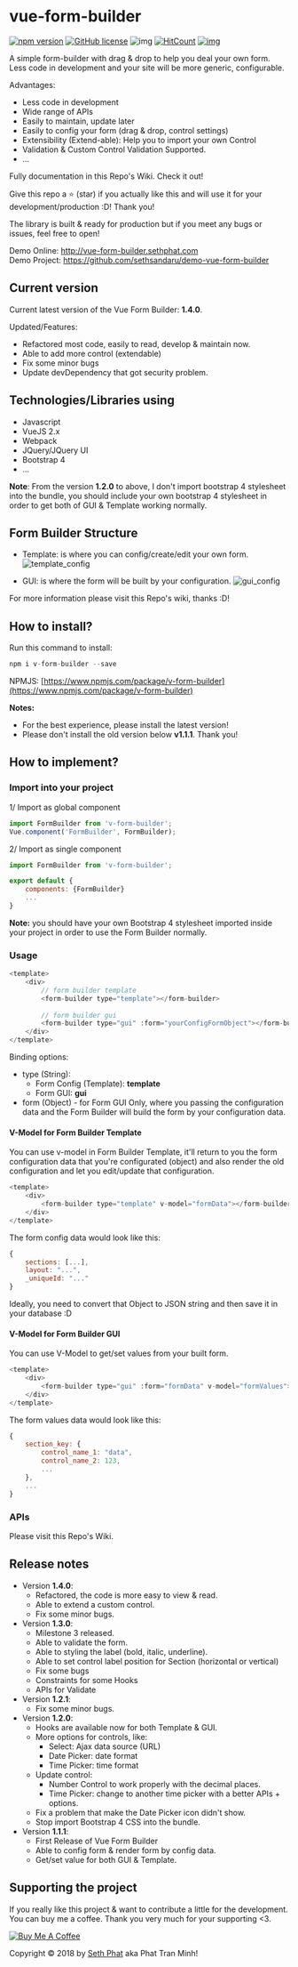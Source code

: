 # vue-form-builder
[![npm version](https://badge.fury.io/js/v-form-builder.svg)](https://www.npmjs.com/package/v-form-builder)
[![GitHub license](https://img.shields.io/github/license/sethsandaru/vue-form-builder.svg?style=flat-square)](https://github.com/sethsandaru/vue-form-builder/blob/master/LICENSE) ![img](https://img.shields.io/npm/dm/v-form-builder.svg)
[![HitCount](http://hits.dwyl.io/sethsandaru/vue-form-builder.svg)](http://hits.dwyl.io/sethsandaru/vue-form-builder)
[![img](https://img.shields.io/badge/documentation-full-green.svg?longCache=true&style=flat-square)](https://github.com/sethsandaru/vue-form-builder/wiki)

A simple form-builder with drag & drop to help you deal your own form. Less code in development and your site will be more generic, configurable.

Advantages:
- Less code in development
- Wide range of APIs
- Easily to maintain, update later
- Easily to config your form (drag & drop, control settings)
- Extensibility (Extend-able): Help you to import your own Control
- Validation & Custom Control Validation Supported.
- ...

Fully documentation in this Repo's Wiki. Check it out!

Give this repo a ⭐ (star) if you actually like this and will use it for your development/production :D! Thank you!

The library is built & ready for production but if you meet any bugs or issues, feel free to open!

Demo Online: http://vue-form-builder.sethphat.com    
Demo Project: https://github.com/sethsandaru/demo-vue-form-builder

## Current version
Current latest version of the Vue Form Builder: **1.4.0**.

Updated/Features:
- Refactored most code, easily to read, develop & maintain now.
- Able to add more control (extendable)
- Fix some minor bugs
- Update devDependency that got security problem.

## Technologies/Libraries using
- Javascript
- VueJS 2.x
- Webpack
- JQuery/JQuery UI
- Bootstrap 4
- ...

**Note**: From the version **1.2.0** to above, I don't import bootstrap 4 stylesheet into the bundle, you should include your own bootstrap 4 stylesheet in order
to get both of GUI & Template working normally.

## Form Builder Structure
- Template: is where you can config/create/edit your own form.
![template_config](https://i.imgur.com/Z0jP3sl.gif)

- GUI: is where the form will be built by your configuration.
![gui_config](https://i.imgur.com/0GbXcec.gif)

For more information please visit this Repo's wiki, thanks :D!

## How to install?
Run this command to install:
```php
npm i v-form-builder --save
```

NPMJS: [https://www.npmjs.com/package/v-form-builder](https://www.npmjs.com/package/v-form-builder)

**Notes:** 
- For the best experience, please install the latest version!
- Please don't install the old version below **v1.1.1**. Thank you!

## How to implement?

### Import into your project
1/ Import as global component
```javascript
import FormBuilder from 'v-form-builder';
Vue.component('FormBuilder', FormBuilder);
```

2/ Import as single component
```javascript
import FormBuilder from 'v-form-builder';

export default {
    components: {FormBuilder}
    ...
}
```

**Note:** you should have your own Bootstrap 4 stylesheet imported inside your project in order to use the Form Builder normally.

### Usage
```php
<template>
    <div>
        // form builder template
        <form-builder type="template"></form-builder>
        
        // form builder gui
        <form-builder type="gui" :form="yourConfigFormObject"></form-builder>
    </div>
</template>
```
Binding options:
- type (String):
    - Form Config (Template): **template**
    - Form GUI: **gui**
- form (Object) - for Form GUI Only, where you passing the configuration data and the Form Builder will build the form by your configuration data.

#### V-Model for Form Builder Template
You can use v-model in Form Builder Template, it'll return to you the form configuration data that you're configurated (object) and also render the old configuration and let you edit/update that configuration.
```php
<template>
    <div>
        <form-builder type="template" v-model="formData"></form-builder>
    </div>
</template>
```
The form config data would look like this:
```javascript
{
    sections: [...],
    layout: "...",
    _uniqueId: "..."
}
```

Ideally, you need to convert that Object to JSON string and then save it in your database :D

#### V-Model for Form Builder GUI
You can use V-Model to get/set values from your built form.
```php
<template>
    <div>
        <form-builder type="gui" :form="formData" v-model="formValues"></form-builder>
    </div>
</template>
```
The form values data would look like this:
```javascript
{
    section_key: {
        control_name_1: "data",
        control_name_2: 123,
        ...
    },
    ...
}
```

### APIs
Please visit this Repo's Wiki.

## Release notes
- Version **1.4.0**:
    - Refactored, the code is more easy to view & read.
    - Able to extend a custom control.
    - Fix some minor bugs.
- Version **1.3.0**:
    - Milestone 3 released.
    - Able to validate the form.
    - Able to styling the label (bold, italic, underline).
    - Able to set control label position for Section (horizontal or vertical)
    - Fix some bugs
    - Constraints for some Hooks
    - APIs for Validate
- Version **1.2.1**:
    - Fix some minor bugs.
- Version **1.2.0**:
    - Hooks are available now for both Template & GUI.
    - More options for controls, like:
        - Select: Ajax data source (URL)
        - Date Picker: date format
        - Time Picker: time format
    - Update control: 
        - Number Control to work properly with the decimal places.
        - Time Picker: change to another time picker with a better APIs + options.
    - Fix a problem that make the Date Picker icon didn't show.
    - Stop import Bootstrap 4 CSS into the bundle.
- Version **1.1.1**:
    - First Release of Vue Form Builder
    - Able to config form & render form by config data.
    - Get/set value for both GUI & Template.

## Supporting the project
If you really like this project & want to contribute a little for the development. You can buy me a coffee. Thank you very much for your supporting <3.

<a href="https://www.buymeacoffee.com/xKOM9NB8p" target="_blank"><img src="https://www.buymeacoffee.com/assets/img/custom_images/orange_img.png" alt="Buy Me A Coffee" style="height: auto !important;width: auto !important;" ></a>

Copyright &copy; 2018 by [Seth Phat](http://sethphat.com) aka Phat Tran Minh!
